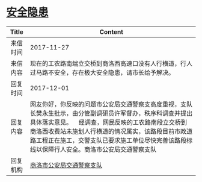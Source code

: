 # <a href="http://www.shangluo.gov.cn/zmhd/ldxxxx.jsp?urltype=leadermail.LeaderMailContentUrl&wbtreeid=1112&leadermailid=4446">安全隐患</a>
|Title|Content|
|:---:|---|
|来信时间|2017-11-27|
|来信内容|现在的工农路南端立交桥到商洛西高速口没有人行横道，行人过马路不安全，存在极大安全隐患，请市长给予解决。|
|回复时间|2017-12-01|
|回复内容|网友你好，你反映的问题市公安局交通警察支高度重视，支队长樊永生批示，由分管副调研员许军督办，秩序科调查并提出具体落实意见。    经调查，网民反映的工农路南段立交桥到商洛西收费站未施划人行横道的情况属实，该路段目前市政道路工程正在施工，交警支队已要求施工单位尽快完善该路段标线以保障行人安全。商洛市公安局交通警察支队|
|回复机构|<a href="../../categories/agencies/商洛市公安局交通警察支队.md">商洛市公安局交通警察支队</a>|
